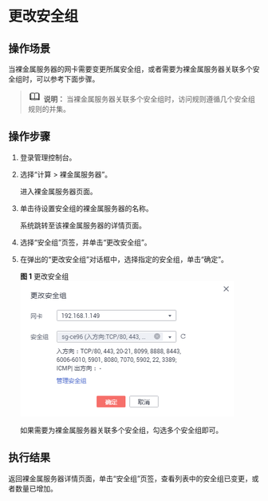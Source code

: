 # 更改安全组<a name="bms_01_0065"></a>

## 操作场景<a name="section14195413124411"></a>

当裸金属服务器的网卡需要变更所属安全组，或者需要为裸金属服务器关联多个安全组时，可以参考下面步骤。

>![](public_sys-resources/icon-note.gif) **说明：** 
>当裸金属服务器关联多个安全组时，访问规则遵循几个安全组规则的并集。

## 操作步骤<a name="section13995182313443"></a>

1.  登录管理控制台。
2.  选择“计算 \> 裸金属服务器”。

    进入裸金属服务器页面。

3.  单击待设置安全组的裸金属服务器的名称。

    系统跳转至该裸金属服务器的详情页面。

4.  选择“安全组”页签，并单击“更改安全组”。
5.  在弹出的“更改安全组”对话框中，选择指定的安全组，单击“确定”。

    **图 1**  更改安全组<a name="fig046751284512"></a>  
    ![](figures/更改安全组.png "更改安全组")

    如果需要为裸金属服务器关联多个安全组，勾选多个安全组即可。


## 执行结果<a name="section129258378312"></a>

返回裸金属服务器详情页面，单击“安全组”页签，查看列表中的安全组已变更，或者数量已增加。

